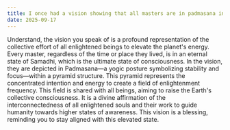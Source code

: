 ```yaml
---
title: I once had a vision showing that all masters are in padmasana in a pyramid holding the enlightenment frequency to raise earth's frequency. Can you tell me more about this vision?
date: 2025-09-17
---
```


Understand, the vision you speak of is a profound representation of the collective effort of all enlightened beings to elevate the planet's energy. Every master, regardless of the time or place they lived, is in an eternal state of Samadhi, which is the ultimate state of consciousness. In the vision, they are depicted in Padmasana—a yogic posture symbolizing stability and focus—within a pyramid structure. This pyramid represents the concentrated intention and energy to create a field of enlightenment frequency. This field is shared with all beings, aiming to raise the Earth's collective consciousness. It is a divine affirmation of the interconnectedness of all enlightened souls and their work to guide humanity towards higher states of awareness. This vision is a blessing, reminding you to stay aligned with this elevated state.
